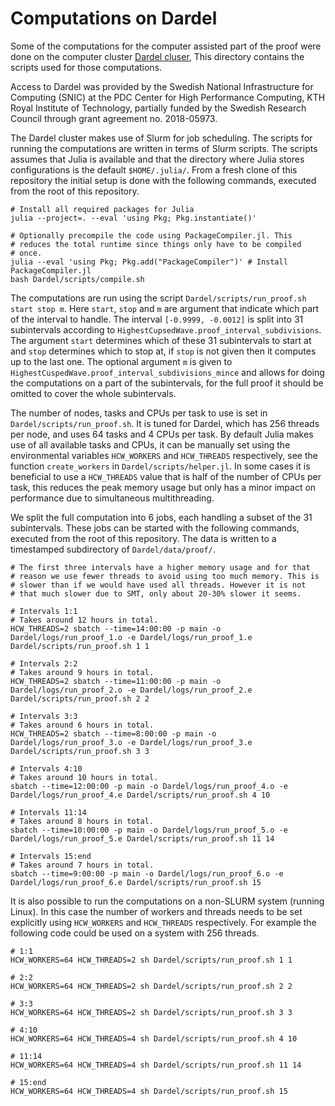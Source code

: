 # Computations on Dardel
Some of the computations for the computer assisted part of the proof
were done on the computer cluster [Dardel
cluser](https://www.pdc.kth.se/hpc-services/computing-systems/about-the-dardel-hpc-system-1.1053338),
This directory contains the scripts used for those computations.

Access to Dardel was provided by the Swedish National Infrastructure
for Computing (SNIC) at the PDC Center for High Performance Computing,
KTH Royal Institute of Technology, partially funded by the Swedish
Research Council through grant agreement no. 2018-05973.

The Dardel cluster makes use of Slurm for job scheduling. The scripts
for running the computations are written in terms of Slurm scripts.
The scripts assumes that Julia is available and that the directory
where Julia stores configurations is the default `$HOME/.julia/`. From
a fresh clone of this repository the initial setup is done with the
following commands, executed from the root of this repository.

``` shell
# Install all required packages for Julia
julia --project=. --eval 'using Pkg; Pkg.instantiate()'

# Optionally precompile the code using PackageCompiler.jl. This
# reduces the total runtime since things only have to be compiled
# once.
julia --eval 'using Pkg; Pkg.add("PackageCompiler")' # Install PackageCompiler.jl
bash Dardel/scripts/compile.sh
```

The computations are run using the script `Dardel/scripts/run_proof.sh
start stop m`. Here `start`, `stop` and `m` are argument that indicate
which part of the interval to handle. The interval `[-0.9999,
-0.0012]` is split into 31 subintervals according to
`HighestCupsedWave.proof_interval_subdivisions`. The argument `start`
determines which of these 31 subintervals to start at and `stop`
determines which to stop at, if `stop` is not given then it computes
up to the last one. The optional argument `m` is given to
`HighestCuspedWave.proof_interval_subdivisions_mince` and allows for
doing the computations on a part of the subintervals, for the full
proof it should be omitted to cover the whole subintervals.

The number of nodes, tasks and CPUs per task to use is set in
`Dardel/scripts/run_proof.sh`. It is tuned for Dardel, which has 256
threads per node, and uses 64 tasks and 4 CPUs per task. By default
Julia makes use of all available tasks and CPUs, it can be manually
set using the environmental variables `HCW_WORKERS` and `HCW_THREADS`
respectively, see the function `create_workers` in
`Dardel/scripts/helper.jl`. In some cases it is beneficial to use a
`HCW_THREADS` value that is half of the number of CPUs per task, this
reduces the peak memory usage but only has a minor impact on
performance due to simultaneous multithreading.

We split the full computation into 6 jobs, each handling a subset of
the 31 subintervals. These jobs can be started with the following
commands, executed from the root of this repository. The data is
written to a timestamped subdirectory of `Dardel/data/proof/`.

``` shell
# The first three intervals have a higher memory usage and for that
# reason we use fewer threads to avoid using too much memory. This is
# slower than if we would have used all threads. However it is not
# that much slower due to SMT, only about 20-30% slower it seems.

# Intervals 1:1
# Takes around 12 hours in total.
HCW_THREADS=2 sbatch --time=14:00:00 -p main -o Dardel/logs/run_proof_1.o -e Dardel/logs/run_proof_1.e Dardel/scripts/run_proof.sh 1 1

# Intervals 2:2
# Takes around 9 hours in total.
HCW_THREADS=2 sbatch --time=11:00:00 -p main -o Dardel/logs/run_proof_2.o -e Dardel/logs/run_proof_2.e Dardel/scripts/run_proof.sh 2 2

# Intervals 3:3
# Takes around 6 hours in total.
HCW_THREADS=2 sbatch --time=8:00:00 -p main -o Dardel/logs/run_proof_3.o -e Dardel/logs/run_proof_3.e Dardel/scripts/run_proof.sh 3 3

# Intervals 4:10
# Takes around 10 hours in total.
sbatch --time=12:00:00 -p main -o Dardel/logs/run_proof_4.o -e Dardel/logs/run_proof_4.e Dardel/scripts/run_proof.sh 4 10

# Intervals 11:14
# Takes around 8 hours in total.
sbatch --time=10:00:00 -p main -o Dardel/logs/run_proof_5.o -e Dardel/logs/run_proof_5.e Dardel/scripts/run_proof.sh 11 14

# Intervals 15:end
# Takes around 7 hours in total.
sbatch --time=9:00:00 -p main -o Dardel/logs/run_proof_6.o -e Dardel/logs/run_proof_6.e Dardel/scripts/run_proof.sh 15
```

It is also possible to run the computations on a non-SLURM system
(running Linux). In this case the number of workers and threads needs
to be set explicitly using `HCW_WORKERS` and `HCW_THREADS`
respectively. For example the following code could be used on a system
with 256 threads.

``` shell
# 1:1
HCW_WORKERS=64 HCW_THREADS=2 sh Dardel/scripts/run_proof.sh 1 1

# 2:2
HCW_WORKERS=64 HCW_THREADS=2 sh Dardel/scripts/run_proof.sh 2 2

# 3:3
HCW_WORKERS=64 HCW_THREADS=2 sh Dardel/scripts/run_proof.sh 3 3

# 4:10
HCW_WORKERS=64 HCW_THREADS=4 sh Dardel/scripts/run_proof.sh 4 10

# 11:14
HCW_WORKERS=64 HCW_THREADS=4 sh Dardel/scripts/run_proof.sh 11 14

# 15:end
HCW_WORKERS=64 HCW_THREADS=4 sh Dardel/scripts/run_proof.sh 15
```
